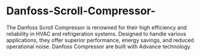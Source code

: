 # Danfoss-Scroll-Compressor-
The Danfoss Scroll Compressor is renowned for their high efficiency and reliability in HVAC and refrigeration systems. Designed to handle various applications, they offer superior performance, energy savings, and reduced operational noise. Danfoss Compressor are built with Advance technology.
